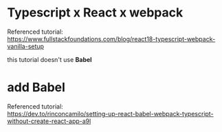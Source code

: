 # Typescript x React x webpack

Referenced tutorial:  
https://www.fullstackfoundations.com/blog/react18-typescript-webpack-vanilla-setup

this tutorial doesn't use **Babel**

# add Babel

Referenced tutorial:  
https://dev.to/rinconcamilo/setting-up-react-babel-webpack-typescript-without-create-react-app-a9l
